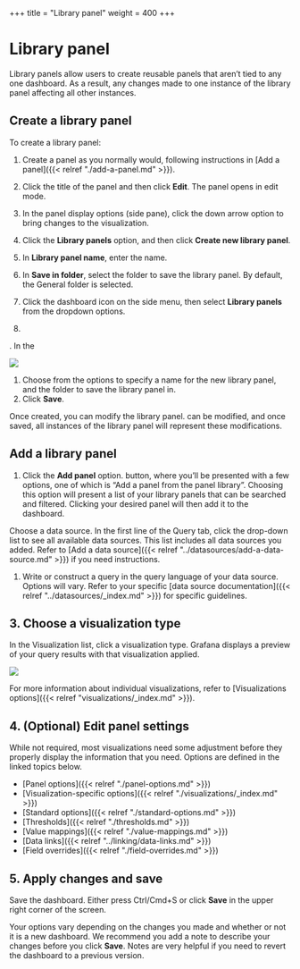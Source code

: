 +++
title = "Library panel"
weight = 400
+++

# Library panel

Library panels allow users to create reusable panels that aren’t tied to any one dashboard. As a result, any changes made to one instance of the library panel affecting all other instances.

## Create a library panel

To create a library panel:

1. Create a panel as you normally would, following instructions in [Add a panel]({{< relref "./add-a-panel.md" >}}).
1. Click the title of the panel and then click **Edit**. The panel opens in edit mode.
1. In the panel display options (side pane), click the down arrow option to bring changes to the visualization.
1. Click the **Library panels** option, and then click **Create new library panel**.
1. In **Library panel name**, enter the name.
1. In **Save in folder**, select the folder to save the library panel. By default, the General folder is selected.



1. Click the dashboard icon on the side menu, then select **Library panels** from the dropdown options.
1. 
. In the  

   ![](/static/img/docs/panels/add-panel-icon-7-0.png)

1. Choose from the options to specify a name for the new library panel, and the folder to save the library panel in.
1. Click **Save**.

Once created, you can modify the library panel.  can be modified, and once saved, all instances of the library panel will represent these modifications.

## Add a library panel

1. Click the **Add panel** option.  button, where you’ll be presented with a few options, one of which is “Add a panel from the panel library”. Choosing this option will present a list of your library panels that can be searched and filtered. Clicking your desired panel will then add it to the dashboard.


Choose a data source. In the first line of the Query tab, click the drop-down list to see all available data sources. This list includes all data sources you added. Refer to [Add a data source]({{< relref "../datasources/add-a-data-source.md" >}}) if you need instructions.
1. Write or construct a query in the query language of your data source. Options will vary. Refer to your specific [data source documentation]({{< relref "../datasources/_index.md" >}}) for specific guidelines.

## 3. Choose a visualization type

In the Visualization list, click a visualization type. Grafana displays a preview of your query results with that visualization applied.

![](/static/img/docs/panel-editor/select-visualization-8-0.png)

For more information about individual visualizations, refer to [Visualizations options]({{< relref "visualizations/_index.md" >}}).

## 4. (Optional) Edit panel settings

While not required, most visualizations need some adjustment before they properly display the information that you need. Options are defined in the linked topics below.

- [Panel options]({{< relref "./panel-options.md" >}})
- [Visualization-specific options]({{< relref "./visualizations/_index.md" >}})
- [Standard options]({{< relref "./standard-options.md" >}})
- [Thresholds]({{< relref "./thresholds.md" >}})
- [Value mappings]({{< relref "./value-mappings.md" >}})
- [Data links]({{< relref "../linking/data-links.md" >}})
- [Field overrides]({{< relref "./field-overrides.md" >}})

## 5. Apply changes and save

Save the dashboard. Either press Ctrl/Cmd+S or click **Save** in the upper right corner of the screen.

Your options vary depending on the changes you made and whether or not it is a new dashboard. We recommend you add a note to describe your changes before you click **Save**. Notes are very helpful if you need to revert the dashboard to a previous version.

## 
